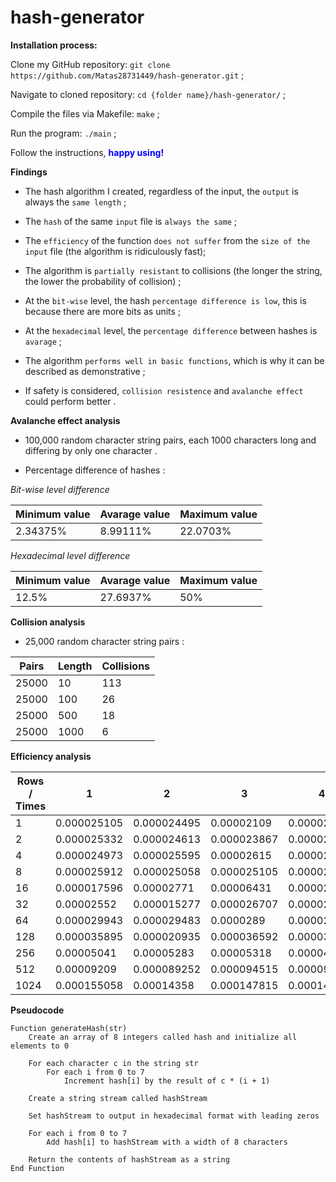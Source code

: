 # hash-generator

**Installation process:**

Clone my GitHub repository: `git clone https://github.com/Matas28731449/hash-generator.git` ;

Navigate to cloned repository: `cd {folder name}/hash-generator/` ;

Compile the files via Makefile: `make` ;

Run the program: `./main` ;

Follow the instructions, <b style="color: blue">happy using!</b>

**Findings**

- The hash algorithm I created, regardless of the input, the `output` is always the `same length` ;

- The `hash` of the same `input` file is `always the same` ;

- The `efficiency` of the function `does not suffer` from the `size of the input` file (the algorithm is ridiculously fast);

- The algorithm is `partially resistant` to collisions (the longer the string, the lower the probability of collision) ;

- At the `bit-wise` level, the hash `percentage difference is low`, this is because there are more bits as units ;

- At the `hexadecimal` level, the `percentage difference` between hashes is `avarage` ;

- The algorithm `performs well in basic functions`, which is why it can be described as demonstrative ;

- If safety is considered, `collision resistence` and `avalanche effect` could perform better .

**Avalanche effect analysis**

- 100,000 random character string pairs, each 1000 characters long and differing by only one character .

- Percentage difference of hashes :
    
*Bit-wise level difference*

| Minimum value | Avarage value | Maximum value |
|---------------|---------------|---------------|
| 2.34375%      | 8.99111%      | 22.0703%      |

*Hexadecimal level difference*

| Minimum value | Avarage value | Maximum value |
|---------------|---------------|---------------|
| 12.5%         | 27.6937%      | 50%           |

**Collision analysis**

- 25,000 random character string pairs :

| Pairs | Length | Collisions |
|-------|--------|------------|
| 25000 | 10     | 113        |
| 25000 | 100    | 26         |
| 25000 | 500    | 18         |
| 25000 | 1000   | 6          |

**Efficiency analysis**

| Rows / Times | 1           | 2           | 3           | 4           | 5           | Avg. time  |
|--------------|-------------|-------------|-------------|-------------|-------------|------------|
| 1            | 0.000025105 | 0.000024495 | 0.00002109  | 0.000025388 | 0.000024308 | 0.00002407 |
| 2            | 0.000025332 | 0.000024613 | 0.000023867 | 0.000025222 | 0.000024833 | 0.00002477 |
| 4            | 0.000024973 | 0.000025595 | 0.00002615  | 0.000024303 | 0.00006708  | 0.00003362 |
| 8            | 0.000025912 | 0.000025058 | 0.000025105 | 0.000024748 | 0.000020465 | 0.00002425 |
| 16           | 0.000017596 | 0.00002771  | 0.00006431  | 0.000024572 | 0.000024815 | 0.0000318  |
| 32           | 0.00002552  | 0.000015277 | 0.000026707 | 0.000026348 | 0.000026237 | 0.00002401 |
| 64           | 0.000029943 | 0.000029483 | 0.0000289   | 0.00002419  | 0.000028712 | 0.00002824 |
| 128          | 0.000035895 | 0.000020935 | 0.000036592 | 0.000036005 | 0.00003748  | 0.00003338 |
| 256          | 0.00005041  | 0.00005283  | 0.00005318  | 0.000041813 | 0.000051743 | 0.00004999 |
| 512          | 0.00009209  | 0.000089252 | 0.000094515 | 0.00009622  | 0.000085825 | 0.00009158 |
| 1024         | 0.000155058 | 0.00014358  | 0.000147815 | 0.000148903 | 0.000149233 | 0.00014891 |

**Pseudocode**

```
Function generateHash(str)
    Create an array of 8 integers called hash and initialize all elements to 0

    For each character c in the string str
        For each i from 0 to 7
            Increment hash[i] by the result of c * (i + 1)

    Create a string stream called hashStream

    Set hashStream to output in hexadecimal format with leading zeros

    For each i from 0 to 7
        Add hash[i] to hashStream with a width of 8 characters

    Return the contents of hashStream as a string
End Function
```
